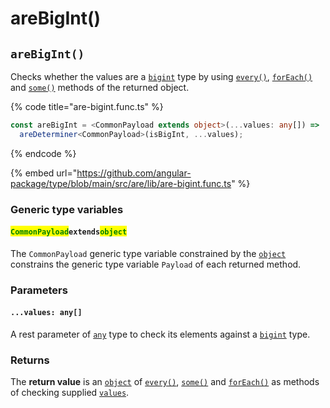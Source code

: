 # areBigInt()

## `areBigInt()`

Checks whether the values are a [`bigint`](https://developer.mozilla.org/en-US/docs/Web/JavaScript/Reference/Global\_Objects/BigInt) type by using [`every()`](every.md), [`forEach()`](foreach.md) and [`some()`](some.md) methods of the returned object.

{% code title="are-bigint.func.ts" %}
```typescript
const areBigInt = <CommonPayload extends object>(...values: any[]) =>
  areDeterminer<CommonPayload>(isBigInt, ...values);
```
{% endcode %}

{% embed url="https://github.com/angular-package/type/blob/main/src/are/lib/are-bigint.func.ts" %}

### Generic type variables

#### <mark style="color:green;">**`CommonPayload`**</mark>**`extends`**<mark style="color:green;">**`object`**</mark>

The `CommonPayload` generic type variable constrained by the [`object`](https://www.typescriptlang.org/docs/handbook/basic-types.html#object) constrains the generic type variable `Payload` of each returned method.

### Parameters

#### `...values: any[]`

A rest parameter of [`any`](https://www.typescriptlang.org/docs/handbook/basic-types.html#any) type to check its elements against a [`bigint`](https://developer.mozilla.org/en-US/docs/Web/JavaScript/Reference/Global\_Objects/BigInt) type.

### Returns

The **return value** is an [`object`](https://developer.mozilla.org/en-US/docs/Web/JavaScript/Reference/Global\_Objects/Object) of [`every()`](every.md), [`some()`](some.md) and [`forEach()`](foreach.md) as methods of checking supplied [`values`](./#...values-any).
